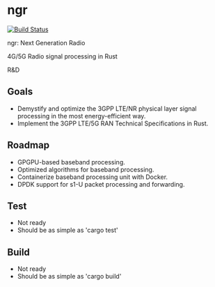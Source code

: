 # ngr

[![Build Status](https://travis-ci.org/eshikafe/ngr.svg?branch=master)](https://travis-ci.org/eshikafe/ngr)

ngr: Next Generation Radio

4G/5G Radio signal processing in Rust

R&D

Goals
-----------
- Demystify and optimize the 3GPP LTE/NR physical layer signal processing in the most energy-efficient way.
- Implement the 3GPP LTE/5G RAN Technical Specifications in Rust.


Roadmap
------------
- GPGPU-based baseband processing.
- Optimized algorithms for baseband processing.
- Containerize baseband processing unit with Docker.
- DPDK support for s1-U packet processing and forwarding.


Test
-----
- Not ready
- Should be as simple as 'cargo test'

Build
-----

- Not ready
- Should be as simple as 'cargo build' 
    
